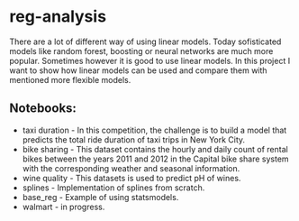 # reg-analysis
There are a lot of different way of using linear models. Today sofisticated models like random forest, boosting or neural networks are much more popular. 
Sometimes however it is good to use linear models. In this project I want to show how linear models can be used and compare them with 
mentioned more flexible models.

## Notebooks:
* taxi duration - In this competition, the challenge is to build a model that predicts the total ride duration of taxi trips in New York City. 
* bike sharing - This dataset contains the hourly and daily count of rental bikes between the years 2011 and 2012 in the Capital bike share system with the corresponding weather and seasonal information.
* wine quality - This datasets is used to predict pH of wines.
* splines - Implementation of splines from scratch.
* base_reg - Example of using statsmodels.
* walmart - in progress.
